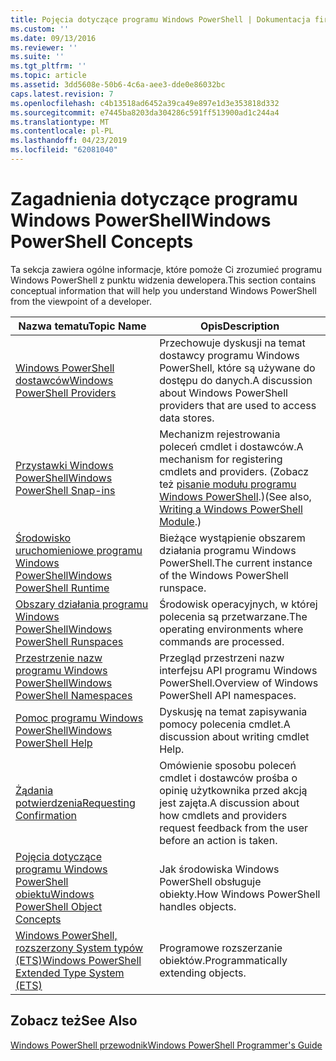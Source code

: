 ```yaml
---
title: Pojęcia dotyczące programu Windows PowerShell | Dokumentacja firmy Microsoft
ms.custom: ''
ms.date: 09/13/2016
ms.reviewer: ''
ms.suite: ''
ms.tgt_pltfrm: ''
ms.topic: article
ms.assetid: 3dd5608e-50b6-4c6a-aee3-dde0e86032bc
caps.latest.revision: 7
ms.openlocfilehash: c4b13518ad6452a39ca49e897e1d3e353818d332
ms.sourcegitcommit: e7445ba8203da304286c591ff513900ad1c244a4
ms.translationtype: MT
ms.contentlocale: pl-PL
ms.lasthandoff: 04/23/2019
ms.locfileid: "62081040"
---
```

# <a name="windows-powershell-concepts"></a><span data-ttu-id="89385-102">Zagadnienia dotyczące programu Windows PowerShell</span><span class="sxs-lookup"><span data-stu-id="89385-102">Windows PowerShell Concepts</span></span>

<span data-ttu-id="89385-103">Ta sekcja zawiera ogólne informacje, które pomoże Ci zrozumieć programu Windows PowerShell z punktu widzenia dewelopera.</span><span class="sxs-lookup"><span data-stu-id="89385-103">This section contains conceptual information that will help you understand Windows PowerShell from the viewpoint of a developer.</span></span>

|<span data-ttu-id="89385-104">Nazwa tematu</span><span class="sxs-lookup"><span data-stu-id="89385-104">Topic Name</span></span>|<span data-ttu-id="89385-105">Opis</span><span class="sxs-lookup"><span data-stu-id="89385-105">Description</span></span>|
|----------------|-----------------|
|[<span data-ttu-id="89385-106">Windows PowerShell dostawców</span><span class="sxs-lookup"><span data-stu-id="89385-106">Windows PowerShell Providers</span></span>](http://msdn.microsoft.com/en-us/a65c5c75-1131-4ade-90d3-a613dbe620e9)|<span data-ttu-id="89385-107">Przechowuje dyskusji na temat dostawcy programu Windows PowerShell, które są używane do dostępu do danych.</span><span class="sxs-lookup"><span data-stu-id="89385-107">A discussion about Windows PowerShell providers that are used to access data stores.</span></span>|
|[<span data-ttu-id="89385-108">Przystawki Windows PowerShell</span><span class="sxs-lookup"><span data-stu-id="89385-108">Windows PowerShell Snap-ins</span></span>](http://msdn.microsoft.com/en-us/20e081a9-522c-48bf-9f21-faaf8cca2e82)|<span data-ttu-id="89385-109">Mechanizm rejestrowania poleceń cmdlet i dostawców.</span><span class="sxs-lookup"><span data-stu-id="89385-109">A mechanism for registering cmdlets and providers.</span></span> <span data-ttu-id="89385-110">(Zobacz też [pisanie modułu programu Windows PowerShell](../module/writing-a-windows-powershell-module.md).)</span><span class="sxs-lookup"><span data-stu-id="89385-110">(See also, [Writing a Windows PowerShell Module](../module/writing-a-windows-powershell-module.md).)</span></span>|
|[<span data-ttu-id="89385-111">Środowisko uruchomieniowe programu Windows PowerShell</span><span class="sxs-lookup"><span data-stu-id="89385-111">Windows PowerShell Runtime</span></span>](http://msdn.microsoft.com/en-us/949f06e8-0224-4cd3-bbad-a0cebbb5dec8)|<span data-ttu-id="89385-112">Bieżące wystąpienie obszarem działania programu Windows PowerShell.</span><span class="sxs-lookup"><span data-stu-id="89385-112">The current instance of the Windows PowerShell runspace.</span></span>|
|[<span data-ttu-id="89385-113">Obszary działania programu Windows PowerShell</span><span class="sxs-lookup"><span data-stu-id="89385-113">Windows PowerShell Runspaces</span></span>](http://msdn.microsoft.com/en-us/a1582cfe-f06d-4aff-adc6-71f49a860ce9)|<span data-ttu-id="89385-114">Środowisk operacyjnych, w której polecenia są przetwarzane.</span><span class="sxs-lookup"><span data-stu-id="89385-114">The operating environments where commands are processed.</span></span>|
|[<span data-ttu-id="89385-115">Przestrzenie nazw programu Windows PowerShell</span><span class="sxs-lookup"><span data-stu-id="89385-115">Windows PowerShell Namespaces</span></span>](http://msdn.microsoft.com/en-us/04bd2841-e90c-47d2-8a1f-3aeb3df35176)|<span data-ttu-id="89385-116">Przegląd przestrzeni nazw interfejsu API programu Windows PowerShell.</span><span class="sxs-lookup"><span data-stu-id="89385-116">Overview of Windows PowerShell API namespaces.</span></span>|
|[<span data-ttu-id="89385-117">Pomoc programu Windows PowerShell</span><span class="sxs-lookup"><span data-stu-id="89385-117">Windows PowerShell Help</span></span>](http://msdn.microsoft.com/en-us/097b7c1c-a056-4b36-9c86-65b2ee702fc7)|<span data-ttu-id="89385-118">Dyskusję na temat zapisywania pomocy polecenia cmdlet.</span><span class="sxs-lookup"><span data-stu-id="89385-118">A discussion about writing cmdlet Help.</span></span>|
|[<span data-ttu-id="89385-119">Żądania potwierdzenia</span><span class="sxs-lookup"><span data-stu-id="89385-119">Requesting Confirmation</span></span>](../cmdlet/requesting-confirmation-from-cmdlets.md)|<span data-ttu-id="89385-120">Omówienie sposobu poleceń cmdlet i dostawców prośba o opinię użytkownika przed akcją jest zajęta.</span><span class="sxs-lookup"><span data-stu-id="89385-120">A discussion about how cmdlets and providers request feedback from the user before an action is taken.</span></span>|
|[<span data-ttu-id="89385-121">Pojęcia dotyczące programu Windows PowerShell obiektu</span><span class="sxs-lookup"><span data-stu-id="89385-121">Windows PowerShell Object Concepts</span></span>](http://msdn.microsoft.com/en-us/a1449178-b6fd-4ca8-a5e1-d747c2c54181)|<span data-ttu-id="89385-122">Jak środowiska Windows PowerShell obsługuje obiekty.</span><span class="sxs-lookup"><span data-stu-id="89385-122">How Windows PowerShell handles objects.</span></span>|
|[<span data-ttu-id="89385-123">Windows PowerShell, rozszerzony System typów (ETS)</span><span class="sxs-lookup"><span data-stu-id="89385-123">Windows PowerShell Extended Type System (ETS)</span></span>](http://msdn.microsoft.com/en-us/12700631-be23-4e6b-9bf0-81ea0d166353)|<span data-ttu-id="89385-124">Programowe rozszerzanie obiektów.</span><span class="sxs-lookup"><span data-stu-id="89385-124">Programmatically extending objects.</span></span>|

## <a name="see-also"></a><span data-ttu-id="89385-125">Zobacz też</span><span class="sxs-lookup"><span data-stu-id="89385-125">See Also</span></span>

[<span data-ttu-id="89385-126">Windows PowerShell przewodnik</span><span class="sxs-lookup"><span data-stu-id="89385-126">Windows PowerShell Programmer's Guide</span></span>](./windows-powershell-programmer-s-guide.md)